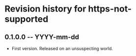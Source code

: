 # Revision history for https-not-supported

## 0.1.0.0 -- YYYY-mm-dd

* First version. Released on an unsuspecting world.
